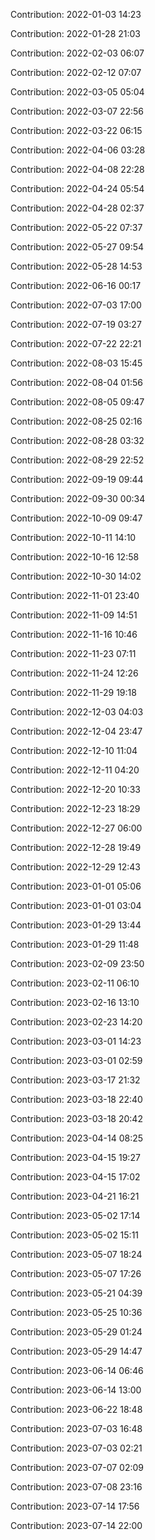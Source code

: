 Contribution: 2022-01-03 14:23

Contribution: 2022-01-28 21:03

Contribution: 2022-02-03 06:07

Contribution: 2022-02-12 07:07

Contribution: 2022-03-05 05:04

Contribution: 2022-03-07 22:56

Contribution: 2022-03-22 06:15

Contribution: 2022-04-06 03:28

Contribution: 2022-04-08 22:28

Contribution: 2022-04-24 05:54

Contribution: 2022-04-28 02:37

Contribution: 2022-05-22 07:37

Contribution: 2022-05-27 09:54

Contribution: 2022-05-28 14:53

Contribution: 2022-06-16 00:17

Contribution: 2022-07-03 17:00

Contribution: 2022-07-19 03:27

Contribution: 2022-07-22 22:21

Contribution: 2022-08-03 15:45

Contribution: 2022-08-04 01:56

Contribution: 2022-08-05 09:47

Contribution: 2022-08-25 02:16

Contribution: 2022-08-28 03:32

Contribution: 2022-08-29 22:52

Contribution: 2022-09-19 09:44

Contribution: 2022-09-30 00:34

Contribution: 2022-10-09 09:47

Contribution: 2022-10-11 14:10

Contribution: 2022-10-16 12:58

Contribution: 2022-10-30 14:02

Contribution: 2022-11-01 23:40

Contribution: 2022-11-09 14:51

Contribution: 2022-11-16 10:46

Contribution: 2022-11-23 07:11

Contribution: 2022-11-24 12:26

Contribution: 2022-11-29 19:18

Contribution: 2022-12-03 04:03

Contribution: 2022-12-04 23:47

Contribution: 2022-12-10 11:04

Contribution: 2022-12-11 04:20

Contribution: 2022-12-20 10:33

Contribution: 2022-12-23 18:29

Contribution: 2022-12-27 06:00

Contribution: 2022-12-28 19:49

Contribution: 2022-12-29 12:43

Contribution: 2023-01-01 05:06

Contribution: 2023-01-01 03:04

Contribution: 2023-01-29 13:44

Contribution: 2023-01-29 11:48

Contribution: 2023-02-09 23:50

Contribution: 2023-02-11 06:10

Contribution: 2023-02-16 13:10

Contribution: 2023-02-23 14:20

Contribution: 2023-03-01 14:23

Contribution: 2023-03-01 02:59

Contribution: 2023-03-17 21:32

Contribution: 2023-03-18 22:40

Contribution: 2023-03-18 20:42

Contribution: 2023-04-14 08:25

Contribution: 2023-04-15 19:27

Contribution: 2023-04-15 17:02

Contribution: 2023-04-21 16:21

Contribution: 2023-05-02 17:14

Contribution: 2023-05-02 15:11

Contribution: 2023-05-07 18:24

Contribution: 2023-05-07 17:26

Contribution: 2023-05-21 04:39

Contribution: 2023-05-25 10:36

Contribution: 2023-05-29 01:24

Contribution: 2023-05-29 14:47

Contribution: 2023-06-14 06:46

Contribution: 2023-06-14 13:00

Contribution: 2023-06-22 18:48

Contribution: 2023-07-03 16:48

Contribution: 2023-07-03 02:21

Contribution: 2023-07-07 02:09

Contribution: 2023-07-08 23:16

Contribution: 2023-07-14 17:56

Contribution: 2023-07-14 22:00

